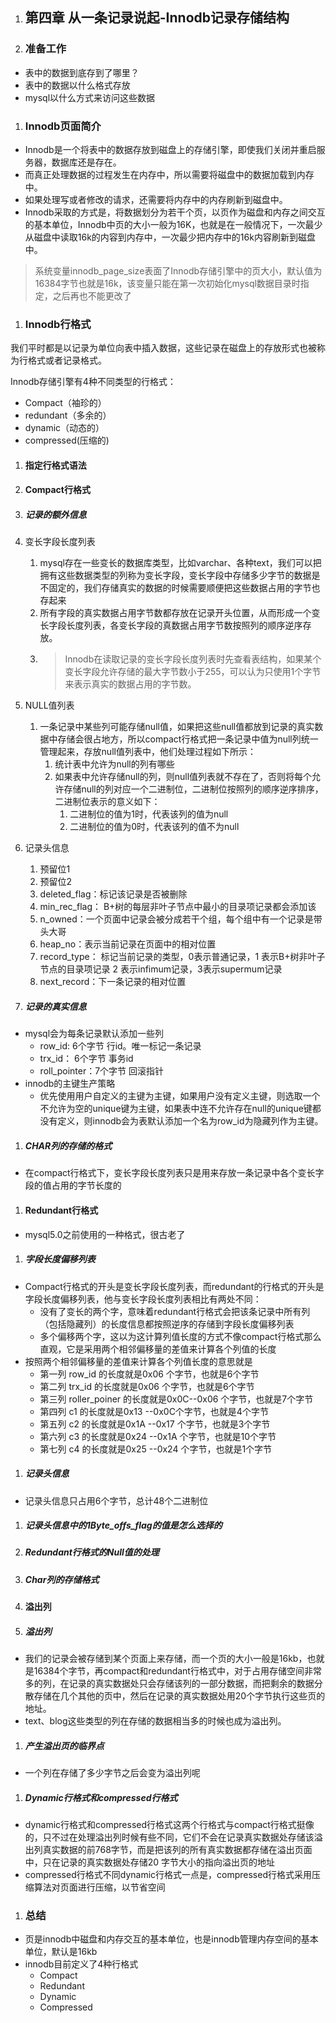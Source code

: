 1. ## 第四章 从一条记录说起-Innodb记录存储结构

1. ### 准备工作

- 表中的数据到底存到了哪里？
- 表中的数据以什么格式存放
- mysql以什么方式来访问这些数据

1. ### Innodb页面简介

- Innodb是一个将表中的数据存放到磁盘上的存储引擎，即使我们关闭并重启服务器，数据库还是存在。
- 而真正处理数据的过程发生在内存中，所以需要将磁盘中的数据加载到内存中。
- 如果处理写或者修改的请求，还需要将内存中的内存刷新到磁盘中。
- Innodb采取的方式是，将数据划分为若干个页，以页作为磁盘和内存之间交互的基本单位，Innodb中页的大小一般为16K，也就是在一般情况下，一次最少从磁盘中读取16k的内容到内存中，一次最少把内存中的16k内容刷新到磁盘中。

> 系统变量innodb_page_size表面了Innodb存储引擎中的页大小，默认值为16384字节也就是16k，该变量只能在第一次初始化mysql数据目录时指定，之后再也不能更改了

1. ### Innodb行格式

我们平时都是以记录为单位向表中插入数据，这些记录在磁盘上的存放形式也被称为行格式或者记录格式。

Innodb存储引擎有4种不同类型的行格式：

- Compact（袖珍的）
- redundant（多余的）
- dynamic（动态的）
- compressed(压缩的)

1. #### 指定行格式语法

1. #### Compact行格式

1. ##### 记录的额外信息

1. 变长字段长度列表
   1. mysql存在一些变长的数据库类型，比如varchar、各种text，我们可以把拥有这些数据类型的列称为变长字段，变长字段中存储多少字节的数据是不固定的，我们存储真实的数据的时候需要顺便把这些数据占用的字节也存起来
   2. 所有字段的真实数据占用字节数都存放在记录开头位置，从而形成一个变长字段长度列表，各变长字段的真数据占用字节数按照列的顺序逆序存放。
   3. > Innodb在读取记录的变长字段长度列表时先查看表结构，如果某个变长字段允许存储的最大字节数小于255，可以认为只使用1个字节来表示真实的数据占用的字节数。
2. NULL值列表
   1. 一条记录中某些列可能存储null值，如果把这些null值都放到记录的真实数据中存储会很占地方，所以compact行格式把一条记录中值为null列统一管理起来，存放null值列表中，他们处理过程如下所示：
      1. 统计表中允许为null的列有哪些
      2. 如果表中允许存储null的列，则null值列表就不存在了，否则将每个允许存储null的列对应一个二进制位，二进制位按照列的顺序逆序排序，二进制位表示的意义如下：
         1. 二进制位的值为1时，代表该列的值为null
         2. 二进制位的值为0时，代表该列的值不为null
3. 记录头信息
   1. 预留位1
   2. 预留位2
   3. deleted_flag：标记该记录是否被删除
   4. min_rec_flag： B+树的每层非叶子节点中最小的目录项记录都会添加该
   5. n_owned：一个页面中记录会被分成若干个组，每个组中有一个记录是带头大哥
   6. heap_no：表示当前记录在页面中的相对位置
   7. record_type： 标记当前记录的类型，0表示普通记录，1 表示B+树非叶子节点的目录项记录 2 表示infimum记录，3表示supermum记录
   8. next_record：下一条记录的相对位置

1. ##### 记录的真实信息

- mysql会为每条记录默认添加一些列
  - row_id:  6个字节    行id。唯一标记一条记录
  - trx_id： 6个字节   事务id
  - roll_pointer：7个字节  回滚指针
- innodb的主键生产策略
  - 优先使用用户自定义的主键为主键，如果用户没有定义主键，则选取一个不允许为空的unique键为主键，如果表中连不允许存在null的unique键都没有定义，则innodb会为表默认添加一个名为row_id为隐藏列作为主键。

1. ##### CHAR列的存储的格式

- 在compact行格式下，变长字段长度列表只是用来存放一条记录中各个变长字段的值占用的字节长度的

1. #### Redundant行格式

- mysql5.0之前使用的一种格式，很古老了

1. ##### 字段长度偏移列表

- Compact行格式的开头是变长字段长度列表，而redundant的行格式的开头是字段长度偏移列表，他与变长字段长度列表相比有两处不同：
  - 没有了变长的两个字，意味着redundant行格式会把该条记录中所有列（包括隐藏列）的长度信息都按照逆序的存储到字段长度偏移列表
  - 多个偏移两个字，这以为这计算列值长度的方式不像compact行格式那么直观，它是采用两个相邻偏移量的差值来计算各个列值的长度
- 按照两个相邻偏移量的差值来计算各个列值长度的意思就是
  - 第一列  row_id 的长度就是0x06 个字节，也就是6个字节
  - 第二列  trx_id 的长度就是0x06 个字节，也就是6个字节
  - 第三列  roller_poiner 的长度就是0x0C--0x06 个字节，也就是7个字节
  - 第四列  c1 的长度就是0x13 --0x0C个字节，也就是4个字节
  - 第五列  c2 的长度就是0x1A --0x17 个字节，也就是3个字节
  - 第六列  c3 的长度就是0x24 --0x1A 个字节，也就是10个字节
  - 第七列  c4 的长度就是0x25 --0x24 个字节，也就是1个字节

1. ##### 记录头信息

- 记录头信息只占用6个字节，总计48个二进制位

1. ##### 记录头信息中的1Byte_offs_flag的值是怎么选择的

1. ##### Redundant行格式的Null值的处理

1. ##### Char列的存储格式

1. #### 溢出列

1. ##### 溢出列

- 我们的记录会被存储到某个页面上来存储，而一个页的大小一般是16kb，也就是16384个字节，再compact和redundant行格式中，对于占用存储空间非常多的列，在记录的真实数据处只会存储该列的一部分数据，而把剩余的数据分散存储在几个其他的页中，然后在记录的真实数据处用20个字节执行这些页的地址。
- text、blog这些类型的列在存储的数据相当多的时候也成为溢出列。

1. ##### 产生溢出页的临界点

- 一个列在存储了多少字节之后会变为溢出列呢

1. ##### Dynamic行格式和compressed行格式

- dynamic行格式和compressed行格式这两个行格式与compact行格式挺像的，只不过在处理溢出列时候有些不同，它们不会在记录真实数据处存储该溢出列真实数据的前768字节，而是把该列的所有真实数据都存储在溢出页面中，只在记录的真实数据处存储20 字节大小的指向溢出页的地址
- compressed行格式不同dynamic行格式一点是，compressed行格式采用压缩算法对页面进行压缩，以节省空间

1. ### 总结

- 页是innodb中磁盘和内存交互的基本单位，也是innodb管理内存空间的基本单位，默认是16kb
- innodb目前定义了4种行格式
  - Compact
  - Redundant
  - Dynamic
  - Compressed